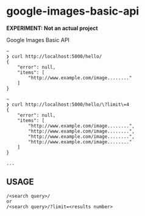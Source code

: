 google-images-basic-api
=======================

**EXPERIMENT: Not an actual project**

Google Images Basic API


```
~
❯ curl http://localhost:5000/hello/
{
    "error": null,
    "items": [
        "http://www.example.com/image........"
    ]
}

~
❯ curl http://localhost:5000/hello/\?limit\=4
{
    "error": null,
    "items": [
        "http://www.example.com/image........",
        "http://www.example.com/image........",
        "http://www.example.com/image........",
        "http://www.example.com/image........"
    ]
}

...
```

## USAGE

```
/<search query>/
or
/<search query>/?limit=<results number>

```
